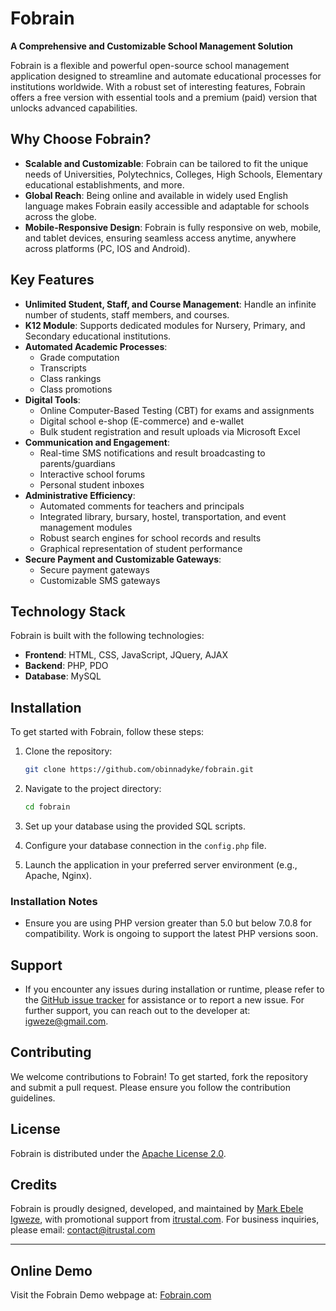 # Fobrain 

**A Comprehensive and Customizable School Management Solution**

Fobrain is a flexible and powerful open-source school management application designed to streamline and automate educational processes for institutions worldwide. With a robust set of interesting features, Fobrain offers a free version with essential tools and a premium (paid) version that unlocks advanced capabilities.

## Why Choose Fobrain?

- **Scalable and Customizable**: Fobrain can be tailored to fit the unique needs of Universities, Polytechnics, Colleges, High Schools, Elementary educational establishments, and more.
- **Global Reach**: Being online and available in widely used English language makes Fobrain easily accessible and adaptable for schools across the globe.
- **Mobile-Responsive Design**: Fobrain is fully responsive on web, mobile, and tablet devices, ensuring seamless access anytime, anywhere across platforms (PC, IOS and Android). 

## Key Features

- **Unlimited Student, Staff, and Course Management**: Handle an infinite number of students, staff members, and courses.
- **K12 Module**: Supports dedicated modules for Nursery, Primary, and Secondary educational institutions.
- **Automated Academic Processes**:
  - Grade computation
  - Transcripts
  - Class rankings
  - Class promotions
- **Digital Tools**:
  - Online Computer-Based Testing (CBT) for exams and assignments
  - Digital school e-shop (E-commerce) and e-wallet
  - Bulk student registration and result uploads via Microsoft Excel
- **Communication and Engagement**:
  - Real-time SMS notifications and result broadcasting to parents/guardians
  - Interactive school forums
  - Personal student inboxes
- **Administrative Efficiency**:
  - Automated comments for teachers and principals
  - Integrated library, bursary, hostel, transportation, and event management modules
  - Robust search engines for school records and results
  - Graphical representation of student performance
- **Secure Payment and Customizable Gateways**:
  - Secure payment gateways
  - Customizable SMS gateways

## Technology Stack

Fobrain is built with the following technologies:

- **Frontend**: HTML, CSS, JavaScript, JQuery, AJAX
- **Backend**: PHP, PDO
- **Database**: MySQL

## Installation

To get started with Fobrain, follow these steps:

1. Clone the repository:
    ```bash
    git clone https://github.com/obinnadyke/fobrain.git
    ```

2. Navigate to the project directory:
    ```bash
    cd fobrain
    ``` 

3. Set up your database using the provided SQL scripts.

4. Configure your database connection in the `config.php` file.

5. Launch the application in your preferred server environment (e.g., Apache, Nginx). 

### Installation Notes

- Ensure you are using PHP version greater than 5.0 but below 7.0.8 for compatibility. Work is ongoing to support the latest PHP versions soon. 

## Support
- If you encounter any issues during installation or runtime, please refer to the [GitHub issue tracker](https://github.com/igweze/wizgrade/issues) for assistance or to report a new issue. For further support, you can reach out to the developer at: igweze@gmail.com.

## Contributing

We welcome contributions to Fobrain! To get started, fork the repository and submit a pull request. Please ensure you follow the contribution guidelines.

## License

Fobrain is distributed under the [Apache License 2.0](LICENSE).

## Credits

Fobrain is proudly designed, developed, and maintained by [Mark Ebele Igweze](https://github.com/igweze/), with promotional support from [itrustal.com](https://www.itrustal.com). For business inquiries, please email: contact@itrustal.com


---

## Online Demo

Visit the Fobrain Demo webpage at: [Fobrain.com](https://www.fobrain.com) 



